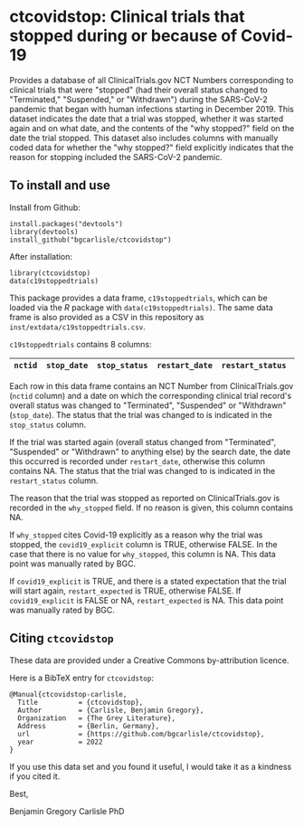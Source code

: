# ctcovidstop: Clinical trials that stopped during or because of Covid-19

Provides a database of all ClinicalTrials.gov NCT Numbers
corresponding to clinical trials that were "stopped" (had their
overall status changed to "Terminated," "Suspended," or "Withdrawn")
during the SARS-CoV-2 pandemic that began with human infections
starting in December 2019. This dataset indicates the date that a
trial was stopped, whether it was started again and on what date, and
the contents of the "why stopped?" field on the date the trial
stopped. This dataset also includes columns with manually coded data
for whether the "why stopped?" field explicitly indicates that the
reason for stopping included the SARS-CoV-2 pandemic.

## To install and use

Install from Github:

```
install.packages("devtools")
library(devtools)
install_github("bgcarlisle/ctcovidstop")
```

After installation:

```
library(ctcovidstop)
data(c19stoppedtrials)
```

This package provides a data frame, `c19stoppedtrials`, which can be loaded
via the *R* package with `data(c19stoppedtrials)`. The same data frame is
also provided as a CSV in this repository as
`inst/extdata/c19stoppedtrials.csv`.

`c19stoppedtrials` contains 8 columns:

| `nctid` | `stop_date` | `stop_status` | `restart_date` | `restart_status` | `why_stopped` | `covid19_explicit` | `restart_expected` |
|---------|-------------|---------------|----------------|------------------|---------------|--------------------|--------------------|

Each row in this data frame contains an NCT Number from
ClinicalTrials.gov (`nctid` column) and a date on which the
corresponding clinical trial record's overall status was changed to
"Terminated", "Suspended" or "Withdrawn" (`stop_date`). The status
that the trial was changed to is indicated in the `stop_status`
column.

If the trial was started again (overall status changed from
"Terminated", "Suspended" or "Withdrawn" to anything else) by the
search date, the date this occurred is recorded under `restart_date`,
otherwise this column contains NA. The status that the trial was
changed to is indicated in the `restart_status` column.

The reason that the trial was stopped as reported on
ClinicalTrials.gov is recorded in the `why_stopped` field. If no
reason is given, this column contains NA.

If `why_stopped` cites Covid-19 explicitly as a reason why the trial
was stopped, the `covid19_explicit` column is TRUE, otherwise
FALSE. In the case that there is no value for `why_stopped`, this
column is NA. This data point was manually rated by BGC.

If `covid19_explicit` is TRUE, and there is a stated expectation that
the trial will start again, `restart_expected` is TRUE, otherwise
FALSE. If `covid19_explicit` is FALSE or NA, `restart_expected` is NA.
This data point was manually rated by BGC.

## Citing `ctcovidstop`

These data are provided under a Creative Commons by-attribution
licence.

Here is a BibTeX entry for `ctcovidstop`:

```
@Manual{ctcovidstop-carlisle,
  Title          = {ctcovidstop},
  Author         = {Carlisle, Benjamin Gregory},
  Organization   = {The Grey Literature},
  Address        = {Berlin, Germany},
  url            = {https://github.com/bgcarlisle/ctcovidstop},
  year           = 2022
}
```

If you use this data set and you found it useful, I would take it as a
kindness if you cited it.

Best,

Benjamin Gregory Carlisle PhD

